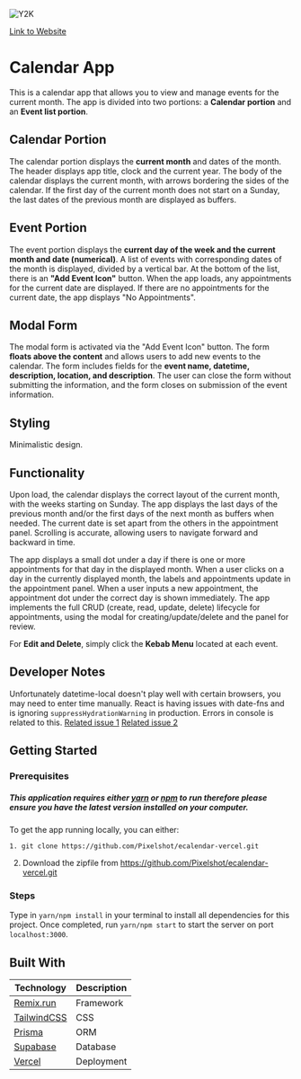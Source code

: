 ![Y2K](https://i.imgur.com/4jo9ruW.png)

[Link to Website](https://ecalendar-deployment.vercel.app/)

# Calendar App

This is a calendar app that allows you to view and manage events for the current month. The app is divided into two portions: a **Calendar portion** and an **Event list portion**.

## Calendar Portion

The calendar portion displays the **current month** and dates of the month. The header displays app title, clock and the current year. The body of the calendar displays the current month, with arrows bordering the sides of the calendar. If the first day of the current month does not start on a Sunday, the last dates of the previous month are displayed as buffers.

## Event Portion

The event portion displays the **current day of the week and the current month and date (numerical)**. A list of events with corresponding dates of the month is displayed, divided by a vertical bar. At the bottom of the list, there is an **"Add Event Icon"** button. When the app loads, any appointments for the current date are displayed. If there are no appointments for the current date, the app displays "No Appointments".

## Modal Form

The modal form is activated via the "Add Event Icon" button. The form **floats above the content** and allows users to add new events to the calendar. The form includes fields for the **event name, datetime, description, location, and description**. The user can close the form without submitting the information, and the form closes on submission of the event information.

## Styling

Minimalistic design.

## Functionality

Upon load, the calendar displays the correct layout of the current month, with the weeks starting on Sunday. The app displays the last days of the previous month and/or the first days of the next month as buffers when needed. The current date is set apart from the others in the appointment panel. Scrolling is accurate, allowing users to navigate forward and backward in time.

The app displays a small dot under a day if there is one or more appointments for that day in the displayed month. When a user clicks on a day in the currently displayed month, the labels and appointments update in the appointment panel. When a user inputs a new appointment, the appointment dot under the correct day is shown immediately. The app implements the full CRUD (create, read, update, delete) lifecycle for appointments, using the modal for creating/update/delete and the panel for review.

For **Edit and Delete**, simply click the **Kebab Menu** located at each event.

## Developer Notes

Unfortunately datetime-local doesn't play well with certain browsers, you may need to enter time manually.
React is having issues with date-fns and is ignoring `suppressHydrationWarning` in production. Errors in console is related to this.
[Related issue 1](https://github.com/vercel/next.js/discussions/39425)
[Related issue 2](https://github.com/facebook/react/issues/24270)

## Getting Started

### Prerequisites

##### This application requires either [yarn](https://yarnpkg.com/en/) or [npm](https://www.npmjs.com/) to run therefore please ensure you have the latest version installed on your computer.

To get the app running locally, you can either:

```
1. git clone https://github.com/Pixelshot/ecalendar-vercel.git
```

2. Download the zipfile from https://github.com/Pixelshot/ecalendar-vercel.git

### Steps

Type in `yarn/npm install` in your terminal to install all dependencies for this project. Once completed, run `yarn/npm start` to start the server on port `localhost:3000`.

## Built With

| Technology                              | Description |
| --------------------------------------- | ----------- |
| [Remix.run](https://remix.run/)         | Framework   |
| [TailwindCSS](https://tailwindcss.com/) | CSS         |
| [Prisma](https://www.prisma.io/)        | ORM         |
| [Supabase](https://supabase.com/)       | Database    |
| [Vercel](https://vercel.com/)           | Deployment  |
